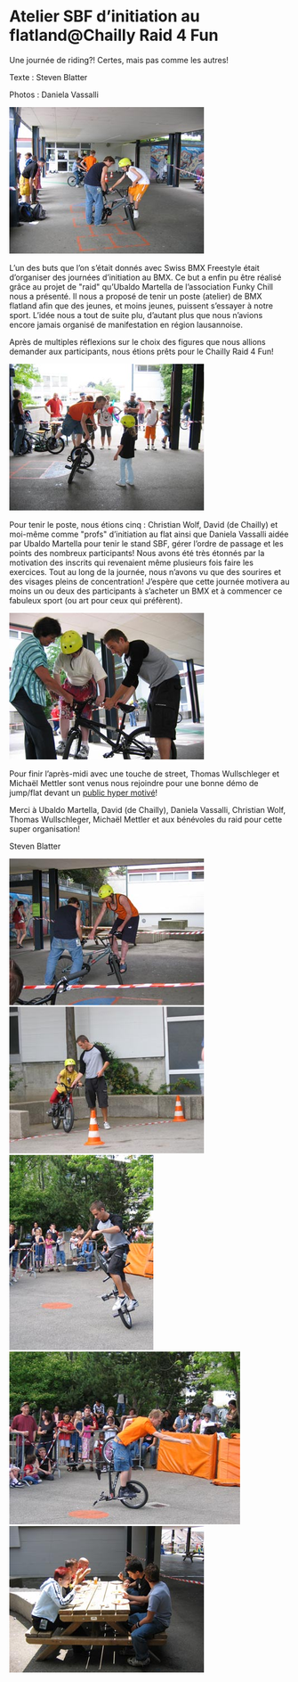 # Atelier SBF d’initiation au flatland@Chailly Raid 4 Fun

Une journée de riding?! Certes, mais pas comme les autres!

Texte : Steven Blatter

Photos : Daniela Vassalli

![chailly_raid_4_fun-01](./media/chailly_raid_4_fun-01.jpg)

L’un des buts que l’on s’était donnés avec Swiss BMX Freestyle était d’organiser des journées d’initiation au BMX. Ce but a enfin pu être réalisé grâce au projet de "raid" qu’Ubaldo Martella de l’association Funky Chill nous a présenté. Il nous a proposé de tenir un poste (atelier) de BMX flatland afin que des jeunes, et moins jeunes, puissent s’essayer à notre sport. L’idée nous a tout de suite plu, d’autant plus que nous n’avions encore jamais organisé de manifestation en région lausannoise.

Après de multiples réflexions sur le choix des figures que nous allions demander aux participants, nous étions prêts pour le Chailly Raid 4 Fun!

![chailly_raid_4_fun-02](./media/chailly_raid_4_fun-02.jpg)

Pour tenir le poste, nous étions cinq : Christian Wolf, David (de Chailly) et moi-même comme "profs" d’initiation au flat ainsi que Daniela Vassalli aidée par Ubaldo Martella pour tenir le stand SBF, gérer l’ordre de passage et les points des nombreux participants! Nous avons été très étonnés par la motivation des inscrits qui revenaient même plusieurs fois faire les exercices. Tout au long de la journée, nous n’avons vu que des sourires et des visages pleins de concentration! J’espère que cette journée motivera au moins un ou deux des participants à s’acheter un BMX et à commencer ce fabuleux sport (ou art pour ceux qui préfèrent).

![chailly_raid_4_fun-03](./media/chailly_raid_4_fun-03.jpg)

Pour finir l’après-midi avec une touche de street, Thomas Wullschleger et Michaël Mettler sont venus nous rejoindre pour une bonne démo de jump/flat devant un [public hyper motivé](./media/mvi_1019.avi)!

Merci à Ubaldo Martella, David (de Chailly), Daniela Vassalli, Christian Wolf, Thomas Wullschleger, Michaël Mettler et aux bénévoles du raid pour cette super organisation!

Steven Blatter

![Un rider super motivé de Chailly en "prof" de flat : David](./media/chailly_raid_4_fun-04.jpg)
![3.. 2.. 1.. GO!! Et c est parti pour le slalom! Christian au chronomètre.](./media/chailly_raid_4_fun-07.jpg)
![Christian Wolf en cross-footed-caboose pendant une des démos](./media/chailly_raid_4_fun-08.jpg)
![Steven en pleine démo de flat! On se demande où Keetch s inspire pour les couleurs de ses t-shirts!](./media/chailly_raid_4_fun-09.jpg)
![Une pause s impose sous le soleil de midi!](./media/chailly_raid_4_fun-10.jpg)
